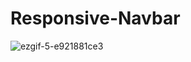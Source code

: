 # Responsive-Navbar
![ezgif-5-e921881ce3](https://user-images.githubusercontent.com/80372920/194844510-73317aa4-7998-4b77-ba0c-25ad6bf7e448.gif)
